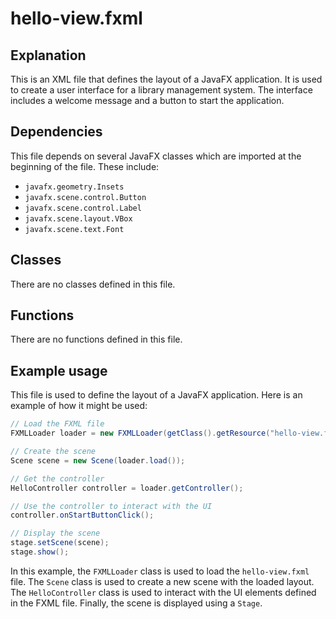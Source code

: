 # hello-view.fxml

## Explanation
This is an XML file that defines the layout of a JavaFX application. It is used to create a user interface for a library management system. The interface includes a welcome message and a button to start the application.

## Dependencies
This file depends on several JavaFX classes which are imported at the beginning of the file. These include:
- `javafx.geometry.Insets`
- `javafx.scene.control.Button`
- `javafx.scene.control.Label`
- `javafx.scene.layout.VBox`
- `javafx.scene.text.Font`

## Classes
There are no classes defined in this file.

## Functions
There are no functions defined in this file.

## Example usage
This file is used to define the layout of a JavaFX application. Here is an example of how it might be used:

```java
// Load the FXML file
FXMLLoader loader = new FXMLLoader(getClass().getResource("hello-view.fxml"));

// Create the scene
Scene scene = new Scene(loader.load());

// Get the controller
HelloController controller = loader.getController();

// Use the controller to interact with the UI
controller.onStartButtonClick();

// Display the scene
stage.setScene(scene);
stage.show();
```

In this example, the `FXMLLoader` class is used to load the `hello-view.fxml` file. The `Scene` class is used to create a new scene with the loaded layout. The `HelloController` class is used to interact with the UI elements defined in the FXML file. Finally, the scene is displayed using a `Stage`.